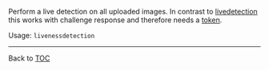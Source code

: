 Perform a live detection on all uploaded images. In contrast to [livedetection](./livedetection.md)
this works with challenge response and therefore needs a [token](./token.md).

Usage: `livenessdetection`


---

Back to [TOC](./toc.md)